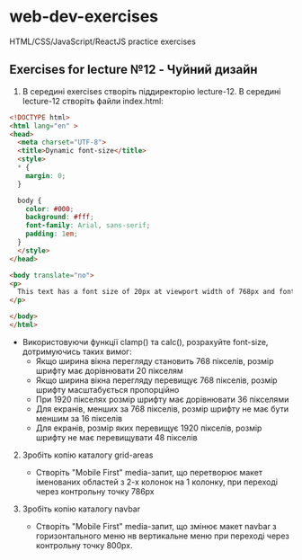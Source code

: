 # web-dev-exercises
HTML/CSS/JavaScript/ReactJS practice exercises
## Exercises for lecture №12 - Чуйний дизайн

1. В середині exercises створіть піддиректорію lecture-12. В середині lecture-12 створіть файли index.html:

```html
<!DOCTYPE html>
<html lang="en" >
<head>
  <meta charset="UTF-8">
  <title>Dynamic font-size</title>
  <style>
  * {
    margin: 0;
  }

  body {
    color: #000;
    background: #fff;
    font-family: Arial, sans-serif;
    padding: 1em;
  }
  </style>
</head>

<body translate="no">
<p>
  This text has a font size of 20px at viewport width of 768px and font size of 36px when viewport width is 1920px. But if the viewport width is less than 768px, the font-size won't get lower than 16px and if the viewport width is more than 1920px font size will stop scaling at 48px.
</p>

</body>
</html>

```

- Використовуючи функції clamp() та calc(), розрахуйте font-size, дотримуючись таких вимог:
    - Якщо ширина вікна перегляду становить 768 пікселів, розмір шрифту має дорівнювати 20 пікселям
    - Якщо ширина вікна перегляду перевищує 768 пікселів, розмір шрифту масштабується пропорційно
    - При 1920 пікселях розмір шрифту має дорівнювати 36 пікселями
    - Для екранів, менших за 768 пікселів, розмір шрифту не має бути меншим за 16 пікселів
    - Для екранів, розмір яких перевищує 1920 пікселів, розмір шрифту не має перевищувати 48 пікселів

2. Зробіть копію каталогу grid-areas
    - Створіть "Mobile First" media-запит, що перетворює макет іменованих областей з 2-х колонок на 1 колонку, при переході через контрольну точку 786px

3. Зробіть копію каталогу navbar
    - Створіть "Mobile First" media-запит, що змінює макет navbar з горизонтального меню нв вертикальне меню при переході через контрольну точку 800px.